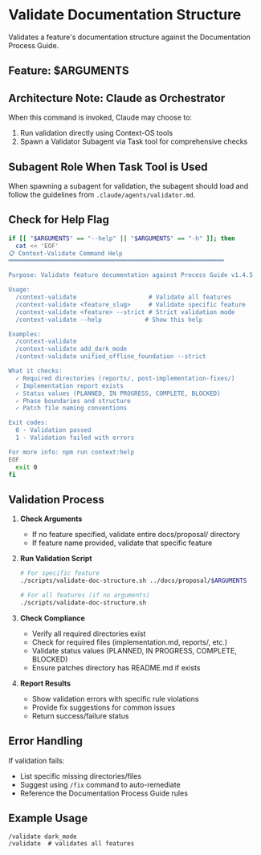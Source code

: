 # Validate Documentation Structure

Validates a feature's documentation structure against the Documentation Process Guide.

## Feature: $ARGUMENTS

## Architecture Note: Claude as Orchestrator

When this command is invoked, Claude may choose to:
1. Run validation directly using Context-OS tools
2. Spawn a Validator Subagent via Task tool for comprehensive checks

## Subagent Role When Task Tool is Used

When spawning a subagent for validation, the subagent should load and follow the guidelines from `.claude/agents/validator.md`.

## Check for Help Flag

```bash
if [[ "$ARGUMENTS" == "--help" || "$ARGUMENTS" == "-h" ]]; then
  cat << 'EOF'
📋 Context-Validate Command Help
════════════════════════════════════════════════════════════

Purpose: Validate feature documentation against Process Guide v1.4.5

Usage:
  /context-validate                    # Validate all features
  /context-validate <feature_slug>     # Validate specific feature
  /context-validate <feature> --strict # Strict validation mode
  /context-validate --help            # Show this help

Examples:
  /context-validate
  /context-validate add_dark_mode
  /context-validate unified_offline_foundation --strict

What it checks:
  ✓ Required directories (reports/, post-implementation-fixes/)
  ✓ Implementation report exists
  ✓ Status values (PLANNED, IN PROGRESS, COMPLETE, BLOCKED)
  ✓ Phase boundaries and structure
  ✓ Patch file naming conventions

Exit codes:
  0 - Validation passed
  1 - Validation failed with errors

For more info: npm run context:help
EOF
  exit 0
fi
```

## Validation Process

1. **Check Arguments**
   - If no feature specified, validate entire docs/proposal/ directory
   - If feature name provided, validate that specific feature

2. **Run Validation Script**
   ```bash
   # For specific feature
   ./scripts/validate-doc-structure.sh ../docs/proposal/$ARGUMENTS
   
   # For all features (if no arguments)
   ./scripts/validate-doc-structure.sh
   ```

3. **Check Compliance**
   - Verify all required directories exist
   - Check for required files (implementation.md, reports/, etc.)
   - Validate status values (PLANNED, IN PROGRESS, COMPLETE, BLOCKED)
   - Ensure patches directory has README.md if exists

4. **Report Results**
   - Show validation errors with specific rule violations
   - Provide fix suggestions for common issues
   - Return success/failure status

## Error Handling

If validation fails:
- List specific missing directories/files
- Suggest using `/fix` command to auto-remediate
- Reference the Documentation Process Guide rules

## Example Usage

```
/validate dark_mode
/validate  # validates all features
```